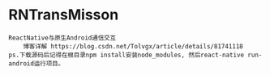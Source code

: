# RNTransMisson
	ReactNative与原生Android通信交互
        博客详解 https://blog.csdn.net/Tolvgx/article/details/81741118
	ps.下载源码后记得在根目录npm install安装node_modules, 然后react-native run-android运行项目。
